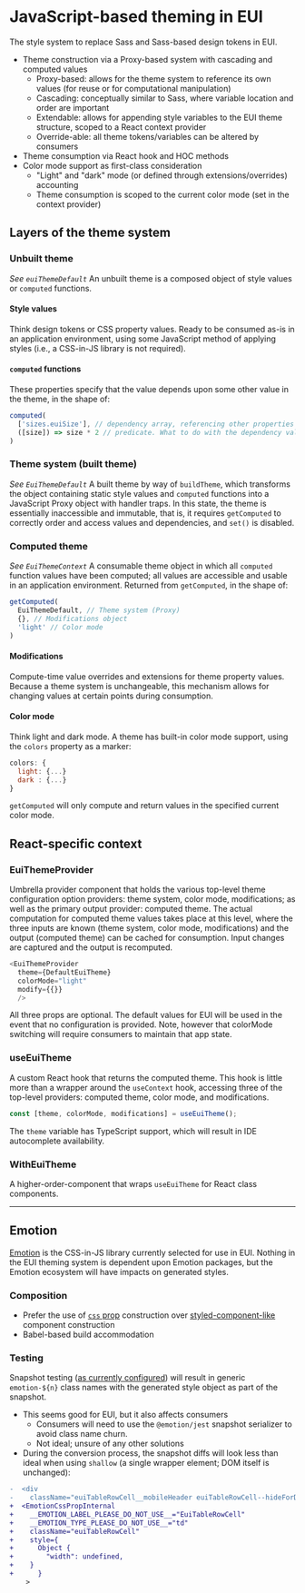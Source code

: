 # JavaScript-based theming in EUI

The style system to replace Sass and Sass-based design tokens in EUI.

* Theme construction via a Proxy-based system with cascading and computed values
  * Proxy-based: allows for the theme system to reference its own values (for reuse or for computational manipulation)
  * Cascading: conceptually similar to Sass, where variable location and order are important
  * Extendable: allows for appending style variables to the EUI theme structure, scoped to a React context provider
  * Override-able: all theme tokens/variables can be altered by consumers
* Theme consumption via React hook and HOC methods
* Color mode support as first-class consideration
  * "Light" and "dark" mode (or defined through extensions/overrides) accounting
  * Theme consumption is scoped to the current color mode (set in the context provider)


## Layers of the theme system

### Unbuilt theme

_See `euiThemeDefault`_
An unbuilt theme is a composed object of style values or `computed` functions.

#### Style values

Think design tokens or CSS property values. Ready to be consumed as-is in an application environment, using some JavaScript method of applying styles (i.e., a CSS-in-JS library is not required).

#### `computed` functions

These properties specify that the value depends upon some other value in the theme, in the shape of:

```js
computed(
  ['sizes.euiSize'], // dependency array, referencing other properties in the theme object
  ([size]) => size * 2 // predicate. What to do with the dependency values
)
```

### Theme system (built theme)

_See `EuiThemeDefault`_
A built theme by way of `buildTheme`, which transforms the object containing static style values and `computed` functions into a JavaScript Proxy object with handler traps. In this state, the theme is essentially inaccessible and immutable, that is, it requires `getComputed` to correctly order and access values and dependencies, and `set()` is disabled.

### Computed theme

_See `EuiThemeContext`_
A consumable theme object in which all `computed` function values have been computed; all values are accessible and usable in an application environment.
Returned from `getComputed`, in the shape of:

```js
getComputed(
  EuiThemeDefault, // Theme system (Proxy)
  {}, // Modifications object
  'light' // Color mode
)
```

#### Modifications

Compute-time value overrides and extensions for theme property values. Because a theme system is unchangeable, this mechanism allows for changing values at certain points during consumption.

#### Color mode

Think light and dark mode. A theme has built-in color mode support, using the `colors` property as a marker:

```js
colors: {
  light: {...}
  dark : {...}
}
```
`getComputed` will only compute and return values in the specified current color mode.


## React-specific context

### EuiThemeProvider

Umbrella provider component that holds the various top-level theme configuration option providers: theme system, color mode, modifications; as well as the primary output provider: computed theme.
The actual computation for computed theme values takes place at this level, where the three inputs are known (theme system, color mode, modifications) and the output (computed theme) can be cached for consumption. Input changes are captured and the output is recomputed.

```js
<EuiThemeProvider
  theme={DefaultEuiTheme}
  colorMode="light"
  modify={{}}
  />
```

All three props are optional. The default values for EUI will be used in the event that no configuration is provided. Note, however that colorMode switching will require consumers to maintain that app state.

### useEuiTheme

A custom React hook that returns the computed theme. This hook is little more than a wrapper around the `useContext` hook, accessing three of the top-level providers: computed theme, color mode, and modifications.

```js
const [theme, colorMode, modifications] = useEuiTheme();
```

The `theme` variable has TypeScript support, which will result in IDE autocomplete availability.

### WithEuiTheme
A higher-order-component that wraps `useEuiTheme` for React class components.


___


## Emotion

[Emotion](https://emotion.sh/docs/introduction) is the CSS-in-JS library currently selected for use in EUI. Nothing in the EUI theming system is dependent upon Emotion packages, but the Emotion ecosystem will have impacts on generated styles.

### Composition

* Prefer the use of [`css` prop](https://emotion.sh/docs/css-prop) construction over [styled-component-like](https://emotion.sh/docs/styled) component construction
* Babel-based build accommodation

### Testing

Snapshot testing ([as currently configured](https://emotion.sh/docs/testing#writing-a-test)) will result in generic `emotion-${n}` class names with the generated style object as part of the snapshot.

* This seems good for EUI, but it also affects consumers
  * Consumers will need to use the `@emotion/jest` snapshot serializer to avoid class name churn.
  * Not ideal; unsure of any other solutions
* During the conversion process, the snapshot diffs will look less than ideal when using `shallow` (a single wrapper element; DOM itself is unchanged):

```diff
-  <div
-    className="euiTableRowCell__mobileHeader euiTableRowCell--hideForDesktop"
+  <EmotionCssPropInternal
+    __EMOTION_LABEL_PLEASE_DO_NOT_USE__="EuiTableRowCell"
+    __EMOTION_TYPE_PLEASE_DO_NOT_USE__="td"
+    className="euiTableRowCell"
+    style={
+      Object {
+        "width": undefined,
+    }
+      }
    >
```
